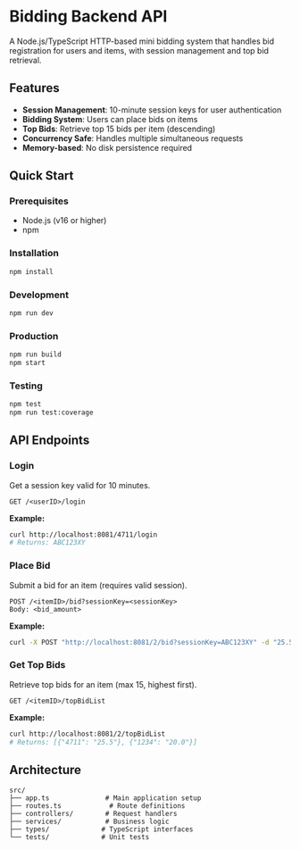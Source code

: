 # Bidding Backend API

A Node.js/TypeScript HTTP-based mini bidding system that handles bid registration for users and items, with session management and top bid retrieval.

## Features

- **Session Management**: 10-minute session keys for user authentication
- **Bidding System**: Users can place bids on items
- **Top Bids**: Retrieve top 15 bids per item (descending)
- **Concurrency Safe**: Handles multiple simultaneous requests
- **Memory-based**: No disk persistence required

## Quick Start

### Prerequisites
- Node.js (v16 or higher)
- npm

### Installation
```bash
npm install
```

### Development
```bash
npm run dev
```

### Production
```bash
npm run build
npm start
```

### Testing
```bash
npm test
npm run test:coverage
```

## API Endpoints

### Login
Get a session key valid for 10 minutes.

```
GET /<userID>/login
```

**Example:**
```bash
curl http://localhost:8081/4711/login
# Returns: ABC123XY
```

### Place Bid
Submit a bid for an item (requires valid session).

```
POST /<itemID>/bid?sessionKey=<sessionKey>
Body: <bid_amount>
```

**Example:**
```bash
curl -X POST "http://localhost:8081/2/bid?sessionKey=ABC123XY" -d "25.5"
```

### Get Top Bids
Retrieve top bids for an item (max 15, highest first).

```
GET /<itemID>/topBidList
```

**Example:**
```bash
curl http://localhost:8081/2/topBidList
# Returns: [{"4711": "25.5"}, {"1234": "20.0"}]
```

## Architecture

```
src/
├── app.ts              # Main application setup
├── routes.ts            # Route definitions
├── controllers/        # Request handlers
├── services/           # Business logic
├── types/             # TypeScript interfaces
└── tests/             # Unit tests
```
